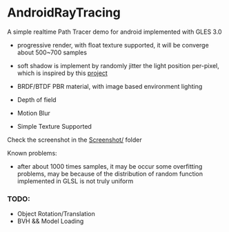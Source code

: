 # AndroidRayTracing

A simple realtime Path Tracer demo for android implemented with GLES 3.0

- progressive render, with float texture supported, it will be converge about 500~700 samples

- soft shadow is implement by randomly jitter the light position per-pixel, which is inspired by this [project](https://github.com/evanw/webgl-path-tracing)

- BRDF/BTDF PBR material, with image based environment lighting

- Depth of field

- Motion Blur

- Simple Texture Supported

Check the screenshot in the [Screenshot/](screenshot/) folder

Known problems:

- after about 1000 times samples, it may be occur some overfitting problems, may be because of the distribution of random function implemented in GLSL is not truly uniform

### TODO:

- Object Rotation/Translation
- BVH && Model Loading



